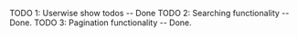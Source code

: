 <!-- Next remaining flow -->

TODO 1:
    Userwise show todos -- Done
TODO 2:
    Searching functionality -- Done.
TODO 3:
    Pagination functionality -- Done.